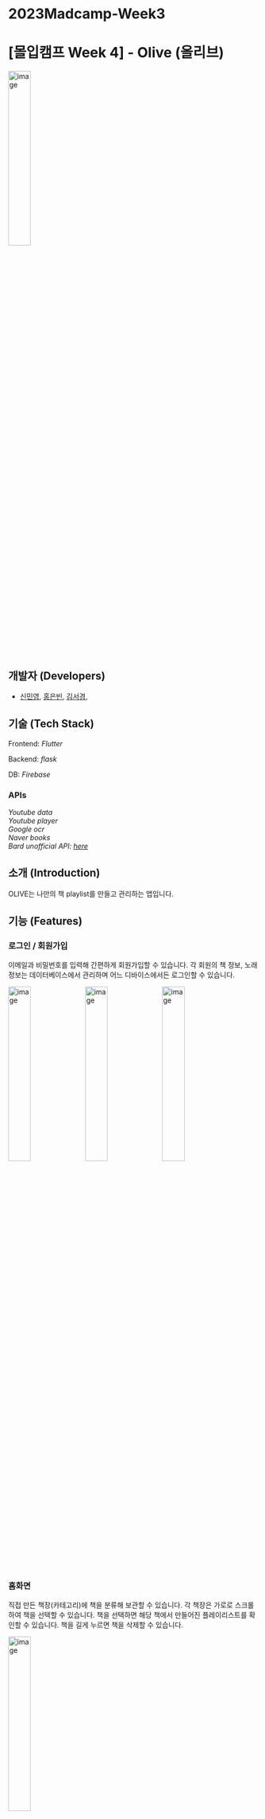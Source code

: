 # 2023Madcamp-Week3

# [몰입캠프 Week 4] - Olive (올리브)

<img src="https://github.com/pancakesontuesday/2023Madcamp-Week4/assets/128043904/743d6204-4b89-4639-8d38-0f79f6962f4a" alt="image" width="30%">

## 개발자 (Developers)

-  [신민영](https://github.com/myshin22), [홍은빈](https://github.com/pancakesontuesday), [김서경](https://github.com/seokyung1114),


## 기술 (Tech Stack)

Frontend: *Flutter*

Backend: *flask*
 
DB: *Firebase*
 
### APIs
*Youtube data* \
*Youtube player* \
*Google ocr* \
*Naver books* \
*Bard unofficial API: [here](https://github.com/dsdanielpark/Bard-API)* 


## 소개 (Introduction)

OLIVE는 나만의 책 playlist를 만들고 관리하는 앱입니다. 


## 기능 (Features)

### 로그인 / 회원가입
이메일과 비밀번호를 입력해 간편하게 회원가입할 수 있습니다. 각 회원의 책 정보, 노래 정보는 데이터베이스에서 관리하며 어느 디바이스에서든 로그인할 수 있습니다.


<img src="https://github.com/pancakesontuesday/2023Madcamp-Week4/assets/128043904/632c3385-c439-482a-a11f-9af728773d54" alt="image" width="30%">
<img src="https://github.com/pancakesontuesday/2023Madcamp-Week4/assets/128043904/af6ffbe3-69a5-4474-be5f-9da91b7e1c22" alt="image" width="30%">
<img src="https://github.com/pancakesontuesday/2023Madcamp-Week4/assets/128043904/91e6a087-476d-45e2-ba39-22fb1080a774" alt="image" width="30%">



### 홈화면
직접 만든 책장(카테고리)에 책을 분류해 보관할 수 있습니다. 각 책장은 가로로 스크롤하여 책을 선택할 수 있습니다. 책을 선택하면 해당 책에서 만들어진 플레이리스트를 확인할 수 있습니다. 책을 길게 누르면 책을 삭제할 수 있습니다.

<img src="https://github.com/pancakesontuesday/2023Madcamp-Week4/assets/128043904/96dd79b4-5027-4e31-815b-e353e6f1cd63" alt="image" width="30%">




### 책추가
하단 네비게이터바의 버튼을 이용해 책을 추가할 수 있습니다. 네이버 북스를 이용해 존재하는 책을 검색해 제목, 작가, 표지사진, 책 설명을 사용합니다. Google의 Bard unofficial API를 이용해 해당 책과 어울리는 노래를 추천받게 됩니다. 추천받은 노래는 유튜브 API를 이용해 유튜브 영상 정보를 가져와 추가할 수 있습니다. 책을 넣을 카테고리를 선택하고 책을 추가하면 회원 정보가 업데이트되며 책이 추가됩니다.

<img src="https://github.com/pancakesontuesday/2023Madcamp-Week4/assets/128043904/811dfb79-93d1-46e9-bca9-0e4846442e00" alt="image" width="30%">
<img src="https://github.com/pancakesontuesday/2023Madcamp-Week4/assets/128043904/4d7dee8e-d392-49f7-8728-93fda03202f4" alt="image" width="30%">


### 플레이리스트 / 노래 추가
책을 클릭해 열람하면 해당 책에 추가된 플레이리스트를 확인할 수 있습니다. 노래를 실행하면 유튜브 API를 이용해 영상을 틀며 노래가 재생됩니다. 
해당 탭에서 직접 노래를 추가하거나 글귀를 이용한 노래를 추천받을 수 있습니다. 직접 노래를 추가하면 유튜브에서 노래가 검색되며 검색어와 가장 유사한 상위 3개의 결과가 나타납니다. + 버튼을 이용해 검색한 노래를 추가할 수 있습니다. 책을 읽으며 인상깊은 글귀를 이용해 노래를 추천받을 수 있습니다. 책을 찍으면 Google OCR을 이용해 글을 인식하고, 해당 글귀를 Bard 모델에 집어넣고 5개의 추천곡을 받습니다. 책 추가와 유사하게, 추천곡은 유튜브에서 검색되어 나타나고 + 버튼을 이용해 추가할 수 있습니다.


<img src="https://github.com/pancakesontuesday/2023Madcamp-Week4/assets/128043904/752b28d0-970d-4c18-8201-4dd74377f61c" alt="image" width="30%">
<img src="https://github.com/pancakesontuesday/2023Madcamp-Week4/assets/128043904/60a8b5f0-0579-4bbd-8fd6-fb65630c2865" alt="image" width="30%">
<img src="https://github.com/pancakesontuesday/2023Madcamp-Week4/assets/128043904/c75129b4-1849-425e-90a7-617c8e7292bb4" alt="image" width="30%">



